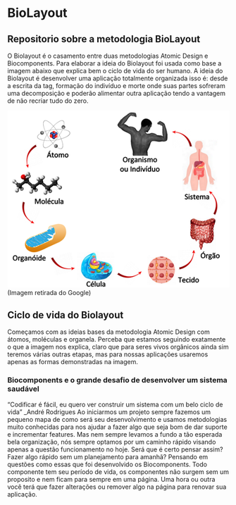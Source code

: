 # BioLayout
## Repositorio sobre a metodologia BioLayout

 O Biolayout é o casamento entre duas metodologias Atomic Design e Biocomponents. Para elaborar a ideia do Biolayout foi usada como base a imagem abaixo que explica bem o ciclo de vida do ser humano. A ideia do Biolayout é desenvolver uma aplicação totalmente organizada isso é: desde a escrita da tag, formação do indivíduo e morte onde suas partes sofreram uma decomposição e poderão alimentar outra aplicação tendo a vantagem de não recriar tudo do zero.

![Imagem_Biolayout](exemplobiolayout.png)
(Imagem retirada do Google)
## Ciclo de vida do Biolayout
   Começamos com as ideias bases da metodologia Atomic Design com átomos, moléculas e organela. Perceba que estamos seguindo exatamente o que a imagem nos explica, claro que para seres vivos orgânicos ainda sim teremos várias outras etapas, mas para nossas aplicações usaremos apenas as formas demonstradas na imagem. 
   
 ### Biocomponents e o grande desafio de desenvolver um sistema saudável
 “Codificar é fácil, eu quero ver construir um sistema com um belo ciclo de vida”
_André Rodrigues
    Ao iniciarmos um projeto sempre fazemos um pequeno mapa de como será seu desenvolvimento e usamos metodologias muito conhecidas para nos ajudar a fazer algo que seja bom de dar suporte e incrementar features. Mas nem sempre levamos a fundo a tão esperada bela organização, nós sempre optamos por um caminho rápido visando apenas a questão funcionamento no hoje. Será que é certo pensar assim? Fazer algo rápido sem um planejamento para amanhã? Pensando em questões como essas que foi desenvolvido os Biocomponents.
 Todo componente tem seu período de vida, os componentes não surgem sem um proposito e nem ficam para sempre em uma página. Uma hora ou outra você terá que fazer alterações ou remover algo na página para renovar sua aplicação. 



